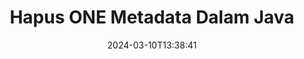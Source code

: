 ---
############################# Static ############################
layout: "auto-gen-metadata"
date: 2024-03-10T13:38:41
draft: false
otherformats: zip xltx xltm xlt xlsx xlsm xlsb xls wmf webp wav vsx vss vsdx vsd vdx vcr vcf ttf ttc torrent tiff tif psd pptx pptm ppt ppsx ppsm pps potx potm pot png pdf otf otc odt ods msg mpt mpp mp3 mov jpg jpf jpeg jp2 heif heic gif flv epub eml emf dxf dwg dotx dotm dot docx docm doc djvu dicom dcm bmp avi asf mkv otc djvu

############################# Head ############################
head_title: "Hapus Properti Metadata dari ONE File di Java"
head_description: "API metadata lintas platform Java untuk menyembunyikan dan menghapus bidang metadata dari ONE file. Bekerja dengan standar metadata XMP, EXIF, IPTC, ID3 dll. "

############################# Header ############################
title: "Hapus ONE Metadata Dalam Java"
description: "Hapus properti metadata dari ONE dan banyak dokumen populer lainnya, gambar, dan format file multimedia menggunakan GroupDocs.Metadata for Java API."
bg_image: "https://cms.admin.containerize.com/templates/aspose/App_Themes/V3/images/bg/header1.png"
bg_overlay: false
button:
    enable: true
    icon: "fas fa-arrow-down"
    label: "Unduh Uji Coba Gratis"
    link: "https://downloads.groupdocs.com/metadata/java"

############################# SubMenu ############################
submenu:
    enable: true

    left:
        img_alt: "GroupDocs.Metadata for Java"
        image: "https://cms.admin.containerize.com/templates/groupdocs/images/product-logos/90x90-noborder/groupdocs-metadata-java.png"
        product: "GroupDocs.Metadata"
        platform: "Java"

    middle:
        button:

            # button loop
            - link: "https://apireference.groupdocs.com/metadata/java"
              text: "{submenu.content_middle.button_text_1}"

            # button loop
            - link: "https://github.com/groupdocs-metadata"
              text: "{submenu.content_middle.button_text_2}"

            # button loop
            - link: "https://products.groupdocs.app/metadata/family"
              text: "{submenu.content_middle.button_text_3}"

            # button loop
            - link: "https://purchase.groupdocs.com/pricing/metadata/java"
              text: "{submenu.content_middle.button_text_4}"

    right:
        link_download: "https://downloads.groupdocs.com/metadata"
        link_learn: "https://docs.groupdocs.com/metadata/java"
        link_buy: "https://purchase.groupdocs.com"

############################# About ############################
about:
    enable: true
    title: "Tentang GroupDocs.Metadata for Java API"
    content: |
        [GroupDocs.Metadata for Java](/id/metadata/java/) adalah solusi manipulasi bidang metadata lanjutan untuk dengan mudah membaca, menambah, memperbarui, menghapus, menemukan, membandingkan, bertukar, dan mengekspor informasi metadata dari gambar dan format dokumen tanpa menggunakan perangkat lunak eksternal apa pun. Hapus detail metadata dari Word dokumen, Excel spreadsheet, PowerPoint presentasi, Outlook email, OneNote, Visio, Project, PDF, AutoCAD, Zip, Audio dan Video format file bersama dengan dukungan untuk bekerja dengan banyak fitur pemrosesan metadata lainnya.

############################# Steps ############################
steps:
    enable: true
    title_left: "Langkah-langkah untuk Menghapus Metadata ke ONE di Java"
    content_left: |
        [GroupDocs.Metadata for Java](/id/metadata/java/) memudahkan pengembang Java untuk menghapus informasi metadata dari file ONE dari dalam aplikasi mereka dengan menerapkan beberapa langkah mudah.
        
        * Muat file ONE yang akan diperbarui.
        * Meneruskan predikat pencarian ke metode removeProperties.
        * Periksa jumlah properti yang benar-benar dihapus.
        * Simpan perubahan.

    title_right: "Persyaratan Sistem"
    content_right: |
        GroupDocs.Metadata for Java API didukung di semua platform utama dan sistem operasi. Sebelum menjalankan kode di bawah ini, pastikan bahwa Anda memiliki prasyarat berikut diinstal pada sistem Anda.

        * Sistem Operasi: Microsoft Windows, Linux, Mac OS
        * Lingkungan Pengembangan: NetBeans, IntelliJ IDEA, Eclipse
        * Java Lingkungan Runtime: J2SE 6.0 and above
        * Dapatkan versi terbaru GroupDocs.Metadata for Java dari [Maven](https://repository.groupdocs.com/webapp/#/artifacts/browse/tree/General/repo/com/groupdocs/groupdocs-metadata)
         
    code: |
        ```java    
        try (Metadata metadata = new Metadata("input.doc"))
        {
            // Hapus semua penyebutan orang yang berkontribusi dalam pembuatan file
            // Hapus properti kustom dengan nama yang ditentukan 
            int affected = metadata.removeProperties(new FallsIntoCategorySpecification(Tags.getPerson()).or(new WithNameSpecification("CustomProperty")));
            System.out.println(String.format("Affected properties: %s", affected));
            metadata.save("output.one");
        }
        ```

############################# Demos ############################
demos:
    enable: true
    title: "Demo Langsung untuk Menghapus Metadata"
    content: |
       Hapus informasi metadata dari file ONE sekarang dengan mengunjungi situs web [GroupDocs.Metadata Live Demos](https://products.groupdocs.app/metadata/family).
       Demo langsung memiliki manfaat sebagai berikut.
        
############################# About Formats ############################
about_formats:
    enable: true

############################# More Formats ############################
more_formats:
    enable: true
    title: "Menghapus Metadata Format File Lain"
    content: |
        Dokumen multi format dan metadata gambar menghapus API untuk Java. Ambil metadata dari beberapa format file populer seperti yang dinyatakan di bawah ini.

############################# Back to top ###############################
back_to_top:
    enable: true
---